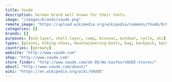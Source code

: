 ```yaml
---
title: Vaude
description: German brand well known for their tents.
image: "/images/brands/vaude.png"
remote_image: "https://upload.wikimedia.org/wikipedia/commons/thumb/0/09/Vaude_Logo_with_Claim.png/200px-Vaude_Logo_with_Claim.png"
categories: []
brands: []
purposes: [mid-layer, shell-layer, camp, bivouac, outdour, cycle, ski]
types: [gloves, hiking-shoes, mountaineering-boots, bag, backpack, backpack, sleeping-bag, tent, snowshoes]
countries: [germany]
website: "http://www.vaude.com"
shop: "http://www.vaude.com"
store_finder: "http://www.vaude.com/de-DE/Wo-kaufen/VAUDE-Stores/"
about: "http://www.vaude.com/about/"
wiki: "https://en.wikipedia.org/wiki/VAUDE"
---
```

